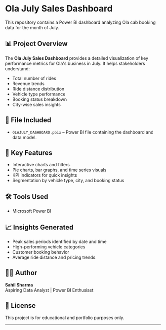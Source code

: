 
# Ola July Sales Dashboard

This repository contains a Power BI dashboard analyzing Ola cab booking data for the month of July.

## 📊 Project Overview

The **Ola July Sales Dashboard** provides a detailed visualization of key performance metrics for Ola's business in July. It helps stakeholders understand:

- Total number of rides
- Revenue trends
- Ride distance distribution
- Vehicle type performance
- Booking status breakdown
- City-wise sales insights

## 🧾 File Included

- `OLAJULY_DASHBOARD.pbix` – Power BI file containing the dashboard and data model.

## 📌 Key Features

- Interactive charts and filters
- Pie charts, bar graphs, and time series visuals
- KPI indicators for quick insights
- Segmentation by vehicle type, city, and booking status

## 🛠 Tools Used

- Microsoft Power BI

## 📈 Insights Generated

- Peak sales periods identified by date and time
- High-performing vehicle categories
- Customer booking behavior
- Average ride distance and pricing trends

## 🧑‍💻 Author

**Sahil Sharma**  
Aspiring Data Analyst | Power BI Enthusiast

## 📝 License

This project is for educational and portfolio purposes only.

---

